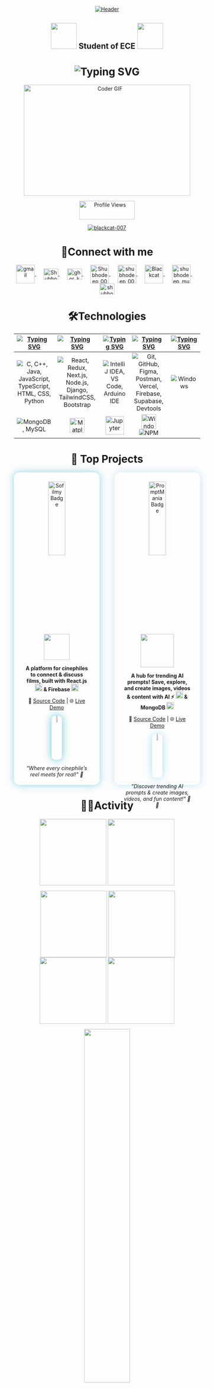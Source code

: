 <p align="center">
  <a href="https://git.io/typing-svg">
   
<img src="https://capsule-render.vercel.app/api?type=waving&color=1CA9C9&height=250&section=header&text=Shubhodeep%20Mukherjee&desc=Welcome%20To%20My%20GitHub%20Profile&fontColor=003140&descColor=003140&fontSize=72&fontAlignY=36&descAlignY=54&descAlign=70.5" alt="Header" />






  </a>
</p>

<h2 align="center">   <img src="https://media.giphy.com/media/v1.Y2lkPTc5MGI3NjExODVkeGhnNnYzMWttZ251eHBncGt3ODNpNHl3MWRuZjB5ZGUwNnZ0cSZlcD12MV9naWZzX3NlYXJjaCZjdD1n/l378BCL1p8O1gnH6U/giphy.gif" width="70" />  Student of ECE   <img src="https://media.giphy.com/media/v1.Y2lkPTc5MGI3NjExeWt4aHFrdXQzc2M3a3FmN2NpN211eDR5anpvamhocmtvdG5rajl3ZyZlcD12MV9naWZzX3NlYXJjaCZjdD1n/mFDWuDppjQJjite6FS/giphy.gif" width="70" />  </h2>
<h1 align="center">
  <img src="https://readme-typing-svg.demolab.com?font=Fira+Code&weight=600&pause=1000&center=true&vCenter=true&lines=Passionate+Engineer;Software+Developer;Competitive+Programmer" alt="Typing SVG" />
</h1>
<p align="center">
<img alt="Coder GIF" height=300 width=450 src="https://cdn.dribbble.com/users/730703/screenshots/6581243/avento.gif" />
</p>

<p align="center">
  <img src="https://komarev.com/ghpvc/?username=blackcat-007&label=Profile%20views&color=0e75b6&style=plastic" alt="Profile Views" width="150" height="50" />
</p>


 

<p align="center"> 
  <a href="https://github.com/ryo-ma/github-profile-trophy">
    <img src="https://github-profile-trophy.vercel.app/?username=blackcat-007&theme=algolia&no-frame=true&no-bg=true&margin-w=4" alt="blackcat-007" />
  </a> 
</p>


<h1 align="center">🔗Connect with me</h1>
<p align="center">
  <a href="shubhodeepmukherjee24@gmail.com" target="blank">
  <img align="center" src="https://upload.wikimedia.org/wikipedia/commons/thumb/7/7e/Gmail_icon_%282020%29.svg/1024px-Gmail_icon_%282020%29.svg.png" alt="gmail" height="50" width="50" />
</a>&nbsp;&nbsp;&nbsp;&nbsp;

  <a href="https://www.linkedin.com/in/shubhodeepmukherjeewebdev" target="blank">
    <img align="center" src="https://raw.githubusercontent.com/rahuldkjain/github-profile-readme-generator/master/src/images/icons/Social/linked-in-alt.svg" alt="Shubhodeep Mukherjee" height="30" width="40" />
  </a>&nbsp;&nbsp;&nbsp;&nbsp;
  <a href="https://www.instagram.com/ghor_kuno_1010?igsh=MWNvZGFtN3psb3hubw==" target="blank">
    <img align="center" src="https://raw.githubusercontent.com/rahuldkjain/github-profile-readme-generator/master/src/images/icons/Social/instagram.svg" alt="ghor_kuno_1010" height="30" width="40" />
  </a>&nbsp;&nbsp;&nbsp;&nbsp;
  
   <a href="https://codolio.com/profile/Shubhodeep_007" target="blank">
    <img align="center" src="https://media.licdn.com/dms/image/v2/D4D22AQGv29nE_F_HRg/feedshare-shrink_2048_1536/feedshare-shrink_2048_1536/0/1724164365236?e=2147483647&v=beta&t=-AwUx7FTMbXcypoZrZ0SmmEo6so1gb0R1UhiuZ224qI" alt="Shubhodeep_007" height="50" width="50" />
  </a>&nbsp;&nbsp;&nbsp;&nbsp;
  
   <a href="https://www.codechef.com/users/shubhodeep_007" target="blank">
    <img align="center" src="https://images.crunchbase.com/image/upload/c_pad,h_256,w_256,f_auto,q_auto:eco,dpr_1/zruiknbedz8yqafxbazb" alt="shubhodeep_007" height="50" width="50" />
  </a>&nbsp;&nbsp;&nbsp;&nbsp;
 
  <a href="https://www.naukri.com/code360/profile/Blackcat" target="blank">
    <img align="center" src="https://avatars.githubusercontent.com/u/88321750?v=4" alt="Blackcat" height="50" width="50" />
  </a>&nbsp;&nbsp;&nbsp;&nbsp;
  <a href="https://leetcode.com/shubhodeep_mukherjee" target="blank">
    <img align="center" src="https://raw.githubusercontent.com/rahuldkjain/github-profile-readme-generator/master/src/images/icons/Social/leet-code.svg" alt="shubhodeep_mukherjee" height="50" width="50" />
  </a>&nbsp;&nbsp;&nbsp;&nbsp;
  <a href="https://auth.geeksforgeeks.org/user/shubhodeepm9jut" target="blank">
    <img align="center" src="https://raw.githubusercontent.com/rahuldkjain/github-profile-readme-generator/master/src/images/icons/Social/geeks-for-geeks.svg" alt="shubhodeepm9jut" height="30" width="40" />
  </a>
</p>
<h1 align="center">🛠️Technologies</h1>

| [![Typing SVG](https://readme-typing-svg.herokuapp.com?font=Fira+Code&size=25&pause=1000&color=1CA9C9&center=true&vCenter=true&repeat=false&random=false&width=300&lines=Languages)](https://git.io/typing-svg) | [![Typing SVG](https://readme-typing-svg.herokuapp.com?font=Fira+Code&size=25&pause=1000&color=1CA9C9&center=true&vCenter=true&repeat=false&random=false&width=200&lines=Frameworks&&lib)](https://git.io/typing-svg) | [![Typing SVG](https://readme-typing-svg.herokuapp.com?font=Fira+Code&size=25&pause=1000&color=1CA9C9&center=true&vCenter=true&repeat=false&random=false&width=200&lines=IDEs)](https://git.io/typing-svg) | [![Typing SVG](https://readme-typing-svg.herokuapp.com?font=Fira+Code&size=25&pause=1000&color=1CA9C9&center=true&vCenter=true&repeat=false&random=false&width=200&lines=Tools)](https://git.io/typing-svg) | [![Typing SVG](https://readme-typing-svg.herokuapp.com?font=Fira+Code&size=25&pause=1000&color=1CA9C9&center=true&vCenter=true&repeat=false&random=false&width=300&lines=Operating+Systems)](https://git.io/typing-svg) |
| ----- | ---- | ---- | ---- | ---- |
| <div align="center"><img src="https://skillicons.dev/icons?i=c,cpp,java,js,ts,html,css,python" title="C, C++, Java, JavaScript, TypeScript, HTML, CSS, Python"/></div> | <div align="center"><img src="https://skillicons.dev/icons?i=react,redux,nextjs,nodejs,django,tailwind,bootstrap" title="React, Redux, Next.js, Node.js, Django, TailwindCSS, Bootstrap"/></div> | <div align="center"><img src="https://skillicons.dev/icons?i=idea,vscode,arduino" title="IntelliJ IDEA, VS Code, Arduino IDE"/></div> | <div align="center"><img src="https://skillicons.dev/icons?i=git,github,figma,postman,vercel,firebase,supabase,devto" title="Git, GitHub, Figma, Postman, Vercel, Firebase, Supabase, Devtools"/></div>| <div align="center"><img src="https://skillicons.dev/icons?i=windows" title="Windows"/></div> |
| <div align="center"><img src="https://skillicons.dev/icons?i=mongodb,mysql" title="MongoDB, MySQL"/></div> |<div align="center"><img src="https://img.shields.io/badge/Matplotlib-%23ffffff.svg?style=for-the-badge&logo=Matplotlib&logoColor=black" height="40" title="Matplotlib"/></div> |<div align="center"><img src="https://www.vectorlogo.zone/logos/jupyter/jupyter-icon.svg" title="Jupyter" height="50"/></div>| <div align="center"><div align="center"><img src="https://img.shields.io/badge/Windows%20Terminal-%234D4D4D.svg?style=for-the-badge&logo=windows-terminal&logoColor=white" height="40" title="Windows Terminal"/></div><div align="center"><img src="https://skillicons.dev/icons?i=npm" title="NPM"/></div></div> |

<h1 align="center">🚀 Top Projects</h1>

<div align="center" style="display:flex; flex-wrap:wrap; justify-content:center; gap:40px;">

  <!-- Project 1: Sofilmy -->
  <div style="max-width:320px; text-align:center; background: rgba(255,255,255,0.05); padding:25px; border-radius:15px; box-shadow:0 0 20px rgba(28,169,201,0.5); flex:1;">
    <a href="https://sofilmy.vercel.app/" target="_blank">
      <img src="https://img.shields.io/badge/🎬%20Sofilmy%20Website-1CA9C9?style=for-the-badge&logo=vercel&logoColor=white" alt="Sofilmy Badge" width="50%" />
    </a>
    <p><img src="https://media.giphy.com/media/v1.Y2lkPTc5MGI3NjExa2ZhbHJtZzZvNWFsbWZ2MGN4Yms5NXdyanY3bWVjZDl3eWQ4dzVtMyZlcD12MV9naWZzX3NlYXJjaCZjdD1n/26DOMQa5Ib2SmaRZm/giphy.gif" width="70" /></p>
    <p>
      <strong>A platform for cinephiles to connect & discuss films, built with React.js 
      <img src="https://skillicons.dev/icons?i=react" title="React.js" height="20"/> 
      & Firebase 
      <img src="https://skillicons.dev/icons?i=firebase" title="Firebase" height="20"/></strong>
    </p>
    <p>🔗 <a href="https://github.com/blackcat-007/...sofilmy" target="_blank">Source Code</a> | 🌐 <a href="https://sofilmy.vercel.app/" target="_blank">Live Demo</a></p>
    <a href="https://sofilmy.vercel.app/" target="_blank">
      <img src="https://res.cloudinary.com/ddcdrrav8/image/upload/v1758557666/Ping_Nest_13_zpckkw.png" alt="Sofilmy Preview" width="15%" style="border-radius:10px; box-shadow:0 0 20px rgba(28,169,201,0.7);" />
    </a>
    <p style="font-style:italic; font-size:14px;">"Where every cinephile’s reel meets for real!" 🎥</p>
  </div>

  <!-- Project 2: PromptMania -->
  <div style="max-width:320px; text-align:center; background: rgba(255,255,255,0.05); padding:25px; border-radius:15px; box-shadow:0 0 20px rgba(135,206,235,0.5); flex:1;">
    <a href="https://promptmania-u24e.vercel.app/" target="_blank">
      <img src="https://img.shields.io/badge/🧠%20PromptMania-1CA9C9?style=for-the-badge&logo=vercel&logoColor=white" alt="PromptMania Badge" width="50%" />
    </a>
    <p><img src="https://media.giphy.com/media/v1.Y2lkPTc5MGI3NjExZXFkZ2JiYXhvMWphbXc2bmRqNjY0Z3RzNmx6aWtkdm9vMXk0eW81byZlcD12MV9naWZzX3NlYXJjaCZjdD1n/ABVK96HgZvWI9SBbXr/giphy.gif" width="90" /></p>
    <p>
      <strong>A hub for trending AI prompts! Save, explore, and create images, videos & content with AI ⚡  
      <img src="https://skillicons.dev/icons?i=nextjs" title="Next.js" height="20"/> & MongoDB 
      <img src="https://skillicons.dev/icons?i=mongodb" title="MongoDB" height="20"/></strong>
    </p>
    <p>🔗 <a href="https://github.com/blackcat-007/promptmania" target="_blank">Source Code</a> | 🌐 <a href="https://promptmania-u24e.vercel.app/" target="_blank">Live Demo</a></p>
    <a href="https://promptmania-u24e.vercel.app/" target="_blank">
      <img src="https://res.cloudinary.com/ddcdrrav8/image/upload/v1758786565/Screenshot_2025-09-25_131603-Picsart-AiImageEnhancer_w6gdy8.png" alt="PromptMania Preview" width="15%" style="border-radius:10px; box-shadow:0 0 20px rgba(135,206,235,0.7);" />
    </a>
    <p style="font-style:italic; font-size:14px;">"Discover trending AI prompts & create images, videos, and fun content!" 🤖🎨</p>
  </div>

</div>

 <h1 align="center">🏃‍♂️Activity</h1>
<p align="center">
  <img align="center" src="http://github-profile-summary-cards.vercel.app/api/cards/most-commit-language?username=blackcat-007&theme=react" height="180em" />
  <img align="center" src="http://github-profile-summary-cards.vercel.app/api/cards/repos-per-language?username=blackcat-007&theme=react" height="180em" />
</p>

<p align="center">
  &nbsp;<img align="center" src="https://github-contributor-stats.vercel.app/api?username=blackcat-007&limit=5&theme=react&combine_all_yearly_contributions=true" height="180em" />
  <img align="center" src="http://github-profile-summary-cards.vercel.app/api/cards/stats?username=blackcat-007&theme=react" height="180em" />
  <img align="center" src="http://github-profile-summary-cards.vercel.app/api/cards/productive-time?username=blackcat-007&theme=react" height="180em" />
  <img align="center" src="http://github-profile-summary-cards.vercel.app/api/cards/profile-details?username=blackcat-007&theme=react" height="180em" />
</p>

<p align="center">
  <img width="49.5%" src="https://nirzak-streak-stats.vercel.app?user=blackcat-007&theme=react&hide_border=true" />
</p>

<div align="center">
  <img src="https://leetcard.jacoblin.cool/shubhodeep_mukherjee?ext=heatmap&theme=transparent&bg=0d1117&font=1CA9C9&border=0d1117" alt="Leetcode Stats" />
  
 

</div>

<div align="center">
  <img src="https://capsule-render.vercel.app/api?type=waving&color=1CA9C9&height=150&section=footer&text=Let's%20Collaborate&fontSize=40&fontColor=ffffff"/>
</div>

